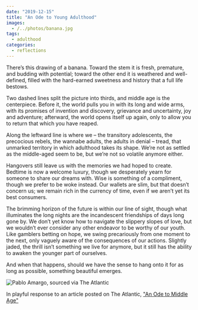 ```yaml
---
date: "2019-12-15"
title: "An Ode to Young Adulthood"
images:
  - /../photos/banana.jpg
tags:
  - adulthood
categories:
  - reflections
---
```


There’s this drawing of a banana. Toward the stem it is fresh, premature, and budding with potential; toward the other end it is weathered and well-defined, filled with the hard-earned sweetness and history that a full life bestows. 

Two dashed lines split the picture into thirds, and middle age is the centerpiece. Before it, the world pulls you in with its long and wide arms, with its promises of invention and discovery, grievance and uncertainty, joy and adventure; afterward, the world opens itself up again, only to allow you to return that which you have reaped. 

Along the leftward line is where we – the transitory adolescents, the precocious rebels, the wannabe adults, the adults in denial – tread, that unmarked territory in which adulthood takes its shape. We’re not as settled as the middle-aged seem to be, but we’re not so volatile anymore either. 

Hangovers still leave us with the memories we had hoped to create. Bedtime is now a welcome luxury, though we desperately yearn for someone to share our dreams with. Wise is something of a compliment, though we prefer to be woke instead. Our wallets are slim, but that doesn’t concern us; we remain rich in the currency of time, even if we aren’t yet its best consumers. 

The brimming horizon of the future is within our line of sight, though what illuminates the long nights are the incandescent friendships of days long gone by. We don’t yet know how to navigate the slippery slopes of love, but we wouldn’t ever consider any other endeavor to be worthy of our youth. Like gamblers betting on hope, we swing precariously from one moment to the next, only vaguely aware of the consequences of our actions. Slightly jaded, the thrill isn’t something we live for anymore, but it still has the ability to awaken the younger part of ourselves. 

And when that happens, should we have the sense to hang onto it for as long as possible, something beautiful emerges.

![Pablo Amargo, sourced via The Atlantic](/../photos/banana.jpg)

In playful response to an article posted on The Atlantic, ["An Ode to Middle Age"](https://www.theatlantic.com/magazine/archive/2020/01/ode-to-middle-age/603067/)
